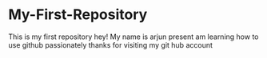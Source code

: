 # My-First-Repository
This is my first repository
hey! My name is arjun
present am learning how to use github passionately
thanks for visiting my git hub account
